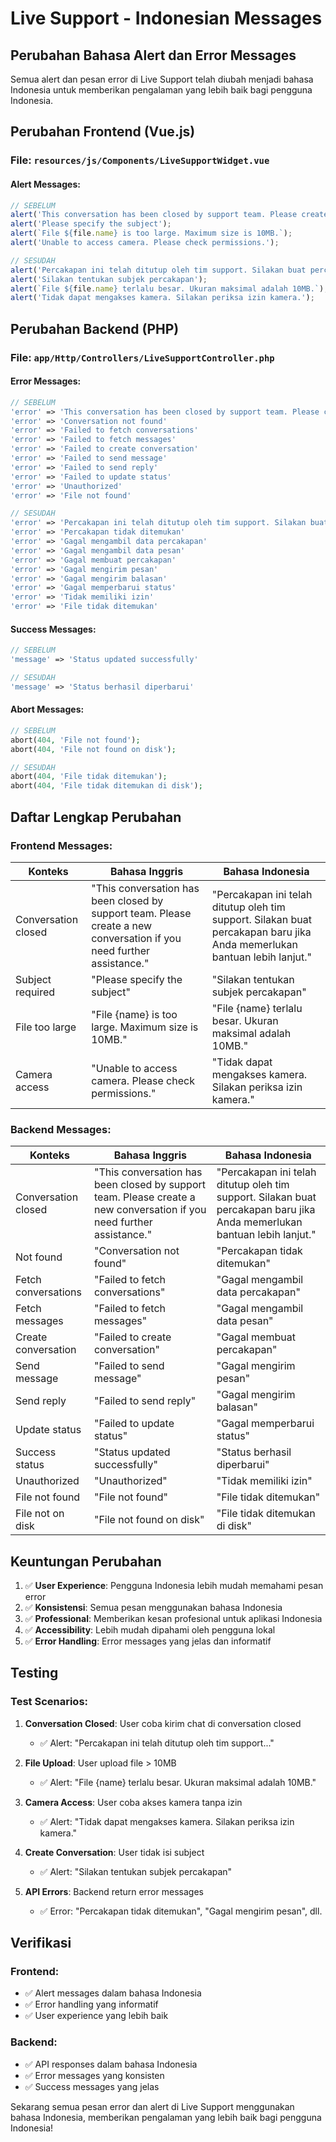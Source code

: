 # Live Support - Indonesian Messages

## Perubahan Bahasa Alert dan Error Messages

Semua alert dan pesan error di Live Support telah diubah menjadi bahasa Indonesia untuk memberikan pengalaman yang lebih baik bagi pengguna Indonesia.

## Perubahan Frontend (Vue.js)

### **File: `resources/js/Components/LiveSupportWidget.vue`**

#### **Alert Messages:**
```javascript
// SEBELUM
alert('This conversation has been closed by support team. Please create a new conversation if you need further assistance.');
alert('Please specify the subject');
alert(`File ${file.name} is too large. Maximum size is 10MB.`);
alert('Unable to access camera. Please check permissions.');

// SESUDAH
alert('Percakapan ini telah ditutup oleh tim support. Silakan buat percakapan baru jika Anda memerlukan bantuan lebih lanjut.');
alert('Silakan tentukan subjek percakapan');
alert(`File ${file.name} terlalu besar. Ukuran maksimal adalah 10MB.`);
alert('Tidak dapat mengakses kamera. Silakan periksa izin kamera.');
```

## Perubahan Backend (PHP)

### **File: `app/Http/Controllers/LiveSupportController.php`**

#### **Error Messages:**
```php
// SEBELUM
'error' => 'This conversation has been closed by support team. Please create a new conversation if you need further assistance.'
'error' => 'Conversation not found'
'error' => 'Failed to fetch conversations'
'error' => 'Failed to fetch messages'
'error' => 'Failed to create conversation'
'error' => 'Failed to send message'
'error' => 'Failed to send reply'
'error' => 'Failed to update status'
'error' => 'Unauthorized'
'error' => 'File not found'

// SESUDAH
'error' => 'Percakapan ini telah ditutup oleh tim support. Silakan buat percakapan baru jika Anda memerlukan bantuan lebih lanjut.'
'error' => 'Percakapan tidak ditemukan'
'error' => 'Gagal mengambil data percakapan'
'error' => 'Gagal mengambil data pesan'
'error' => 'Gagal membuat percakapan'
'error' => 'Gagal mengirim pesan'
'error' => 'Gagal mengirim balasan'
'error' => 'Gagal memperbarui status'
'error' => 'Tidak memiliki izin'
'error' => 'File tidak ditemukan'
```

#### **Success Messages:**
```php
// SEBELUM
'message' => 'Status updated successfully'

// SESUDAH
'message' => 'Status berhasil diperbarui'
```

#### **Abort Messages:**
```php
// SEBELUM
abort(404, 'File not found');
abort(404, 'File not found on disk');

// SESUDAH
abort(404, 'File tidak ditemukan');
abort(404, 'File tidak ditemukan di disk');
```

## Daftar Lengkap Perubahan

### **Frontend Messages:**

| **Konteks** | **Bahasa Inggris** | **Bahasa Indonesia** |
|-------------|-------------------|-------------------|
| Conversation closed | "This conversation has been closed by support team. Please create a new conversation if you need further assistance." | "Percakapan ini telah ditutup oleh tim support. Silakan buat percakapan baru jika Anda memerlukan bantuan lebih lanjut." |
| Subject required | "Please specify the subject" | "Silakan tentukan subjek percakapan" |
| File too large | "File {name} is too large. Maximum size is 10MB." | "File {name} terlalu besar. Ukuran maksimal adalah 10MB." |
| Camera access | "Unable to access camera. Please check permissions." | "Tidak dapat mengakses kamera. Silakan periksa izin kamera." |

### **Backend Messages:**

| **Konteks** | **Bahasa Inggris** | **Bahasa Indonesia** |
|-------------|-------------------|-------------------|
| Conversation closed | "This conversation has been closed by support team. Please create a new conversation if you need further assistance." | "Percakapan ini telah ditutup oleh tim support. Silakan buat percakapan baru jika Anda memerlukan bantuan lebih lanjut." |
| Not found | "Conversation not found" | "Percakapan tidak ditemukan" |
| Fetch conversations | "Failed to fetch conversations" | "Gagal mengambil data percakapan" |
| Fetch messages | "Failed to fetch messages" | "Gagal mengambil data pesan" |
| Create conversation | "Failed to create conversation" | "Gagal membuat percakapan" |
| Send message | "Failed to send message" | "Gagal mengirim pesan" |
| Send reply | "Failed to send reply" | "Gagal mengirim balasan" |
| Update status | "Failed to update status" | "Gagal memperbarui status" |
| Success status | "Status updated successfully" | "Status berhasil diperbarui" |
| Unauthorized | "Unauthorized" | "Tidak memiliki izin" |
| File not found | "File not found" | "File tidak ditemukan" |
| File not on disk | "File not found on disk" | "File tidak ditemukan di disk" |

## Keuntungan Perubahan

1. ✅ **User Experience**: Pengguna Indonesia lebih mudah memahami pesan error
2. ✅ **Konsistensi**: Semua pesan menggunakan bahasa Indonesia
3. ✅ **Professional**: Memberikan kesan profesional untuk aplikasi Indonesia
4. ✅ **Accessibility**: Lebih mudah dipahami oleh pengguna lokal
5. ✅ **Error Handling**: Error messages yang jelas dan informatif

## Testing

### **Test Scenarios:**
1. **Conversation Closed**: User coba kirim chat di conversation closed
   - ✅ Alert: "Percakapan ini telah ditutup oleh tim support..."

2. **File Upload**: User upload file > 10MB
   - ✅ Alert: "File {name} terlalu besar. Ukuran maksimal adalah 10MB."

3. **Camera Access**: User coba akses kamera tanpa izin
   - ✅ Alert: "Tidak dapat mengakses kamera. Silakan periksa izin kamera."

4. **Create Conversation**: User tidak isi subject
   - ✅ Alert: "Silakan tentukan subjek percakapan"

5. **API Errors**: Backend return error messages
   - ✅ Error: "Percakapan tidak ditemukan", "Gagal mengirim pesan", dll.

## Verifikasi

### **Frontend:**
- ✅ Alert messages dalam bahasa Indonesia
- ✅ Error handling yang informatif
- ✅ User experience yang lebih baik

### **Backend:**
- ✅ API responses dalam bahasa Indonesia
- ✅ Error messages yang konsisten
- ✅ Success messages yang jelas

Sekarang semua pesan error dan alert di Live Support menggunakan bahasa Indonesia, memberikan pengalaman yang lebih baik bagi pengguna Indonesia!
